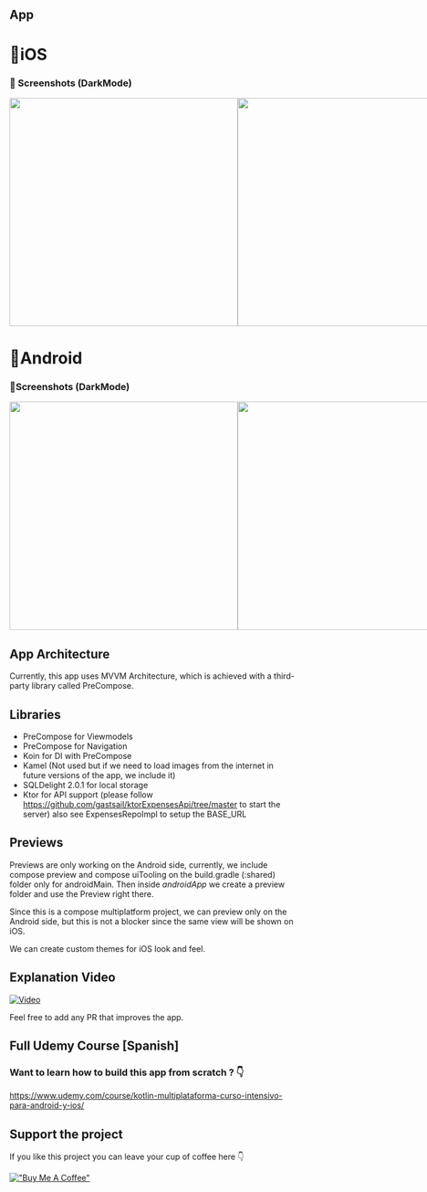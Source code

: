 ## App

# 🍎iOS
### 🍎 Screenshots (DarkMode)
<div style="display: flex; justify-content: space-between;">
    <img src="https://github.com/gastsail/expenses-KMP/assets/57275367/2d346be2-38ac-4c23-b4fc-959155de85bc" height=400>
    <img src="https://github.com/gastsail/expenses-KMP/assets/57275367/f1557929-d4e2-4b30-8c65-93ca82ad9c5a" height=400>
    <img src="https://github.com/gastsail/expenses-KMP/assets/57275367/ea82d847-84c5-4f38-819a-6a77cfe638cf" height=400>
</div>

# 🤖Android
### 🤖Screenshots (DarkMode)
<div style="display: flex; justify-content: space-between;">
    <img src="https://github.com/gastsail/expenses-KMP/assets/57275367/f9c26ed3-14e6-4653-9a8f-0fd682e843e5" height=400>
    <img src="https://github.com/gastsail/expenses-KMP/assets/57275367/07c4c5dc-99e4-487a-8279-ed60f8b4042b" height=400>
    <img src="https://github.com/gastsail/expenses-KMP/assets/57275367/ab90f5be-499b-4a61-bd4e-2bbab023e4eb" height=400>
</div>

## App Architecture
Currently, this app uses MVVM Architecture, which is achieved with a third-party library called PreCompose.

## Libraries
- PreCompose for Viewmodels
- PreCompose for Navigation
- Koin for DI with PreCompose
- Kamel (Not used but if we need to load images from the internet in future versions of the app, we include it)
- SQLDelight 2.0.1 for local storage
- Ktor for API support (please follow https://github.com/gastsail/ktorExpensesApi/tree/master to start the server) also see ExpensesRepoImpl to setup the BASE_URL

## Previews
Previews are only working on the Android side, currently, we include compose preview and compose uiTooling on the build.gradle (:shared) folder only for androidMain.
Then inside *androidApp* we create a preview folder and use the Preview right there. 

Since this is a compose multiplatform project, we can preview only on the Android side, but this is not a blocker since the same view will be shown on iOS.

We can create custom themes for iOS look and feel.

## Explanation Video
[![Video](https://img.youtube.com/vi/VgQPsuYD_V4/0.jpg)](https://www.youtube.com/watch?v=VgQPsuYD_V4)

Feel free to add any PR that improves the app.

## Full Udemy Course [Spanish]
### Want to learn how to build this app from scratch ? 👇
https://www.udemy.com/course/kotlin-multiplataforma-curso-intensivo-para-android-y-ios/

## Support the project
If you like this project you can leave your cup of coffee here 👇

[!["Buy Me A Coffee"](https://www.buymeacoffee.com/assets/img/custom_images/orange_img.png)](https://www.buymeacoffee.com/cz3H0ZfiV)

